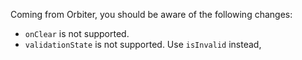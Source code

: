 Coming from Orbiter, you should be aware of the following changes:

- `onClear` is not supported.
- `validationState` is not supported. Use `isInvalid` instead,
